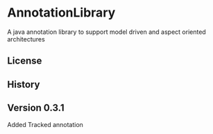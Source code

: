 AnnotationLibrary
=================

A java annotation library to support model driven and aspect oriented architectures

License
-------

History
-------

Version 0.3.1
-------------
Added Tracked annotation
